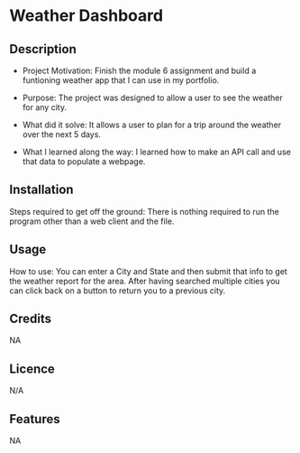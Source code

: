 
# Weather Dashboard

## Description

- Project Motivation: Finish the module 6 assignment and build a funtioning weather app that I can use in my portfolio.

- Purpose: The project was designed to allow a user to see the weather for any city.

- What did it solve: It allows a user to plan for a trip around the weather over the next 5 days.

- What I learned along the way: I learned how to make an API call and use that data to populate a webpage.

## Installation

Steps required to get off the ground: There is nothing required to run the program other than a web client and the file.

## Usage

How to use: You can enter a City and State and then submit that info to get the weather report for the area. After having searched multiple cities you can click back on a button to return you to a previous city.

## Credits

NA

## Licence

N/A

## Features

NA
